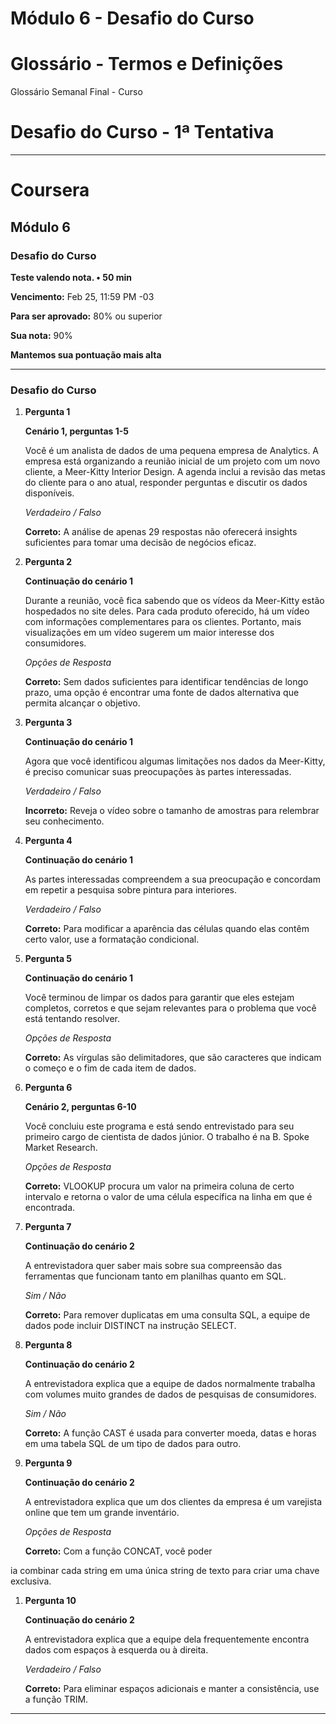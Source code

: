 # Módulo 6 - Desafio do Curso

# Glossário - Termos e Definições

Glossário Semanal Final - Curso 

# Desafio do Curso - 1ª Tentativa

---

# Coursera

## Módulo 6

### Desafio do Curso

**Teste valendo nota. • 50 min**

**Vencimento:** Feb 25, 11:59 PM -03

**Para ser aprovado:** 80% ou superior

**Sua nota:** 90%

**Mantemos sua pontuação mais alta**

---

### Desafio do Curso

1. **Pergunta 1**
    
    **Cenário 1, perguntas 1-5**
    
    Você é um analista de dados de uma pequena empresa de Analytics. A empresa está organizando a reunião inicial de um projeto com um novo cliente, a Meer-Kitty Interior Design. A agenda inclui a revisão das metas do cliente para o ano atual, responder perguntas e discutir os dados disponíveis.
    
    *Verdadeiro / Falso*
    
    **Correto:** A análise de apenas 29 respostas não oferecerá insights suficientes para tomar uma decisão de negócios eficaz.
    
2. **Pergunta 2**
    
    **Continuação do cenário 1**
    
    Durante a reunião, você fica sabendo que os vídeos da Meer-Kitty estão hospedados no site deles. Para cada produto oferecido, há um vídeo com informações complementares para os clientes. Portanto, mais visualizações em um vídeo sugerem um maior interesse dos consumidores.
    
    *Opções de Resposta*
    
    **Correto:** Sem dados suficientes para identificar tendências de longo prazo, uma opção é encontrar uma fonte de dados alternativa que permita alcançar o objetivo.
    
3. **Pergunta 3**
    
    **Continuação do cenário 1**
    
    Agora que você identificou algumas limitações nos dados da Meer-Kitty, é preciso comunicar suas preocupações às partes interessadas.
    
    *Verdadeiro / Falso*
    
    **Incorreto:** Reveja o vídeo sobre o tamanho de amostras para relembrar seu conhecimento.
    
4. **Pergunta 4**
    
    **Continuação do cenário 1**
    
    As partes interessadas compreendem a sua preocupação e concordam em repetir a pesquisa sobre pintura para interiores.
    
    *Verdadeiro / Falso*
    
    **Correto:** Para modificar a aparência das células quando elas contêm certo valor, use a formatação condicional.
    
5. **Pergunta 5**
    
    **Continuação do cenário 1**
    
    Você terminou de limpar os dados para garantir que eles estejam completos, corretos e que sejam relevantes para o problema que você está tentando resolver.
    
    *Opções de Resposta*
    
    **Correto:** As vírgulas são delimitadores, que são caracteres que indicam o começo e o fim de cada item de dados.
    
6. **Pergunta 6**
    
    **Cenário 2, perguntas 6-10**
    
    Você concluiu este programa e está sendo entrevistado para seu primeiro cargo de cientista de dados júnior. O trabalho é na B. Spoke Market Research.
    
    *Opções de Resposta*
    
    **Correto:** VLOOKUP procura um valor na primeira coluna de certo intervalo e retorna o valor de uma célula específica na linha em que é encontrada.
    
7. **Pergunta 7**
    
    **Continuação do cenário 2**
    
    A entrevistadora quer saber mais sobre sua compreensão das ferramentas que funcionam tanto em planilhas quanto em SQL.
    
    *Sim / Não*
    
    **Correto:** Para remover duplicatas em uma consulta SQL, a equipe de dados pode incluir DISTINCT na instrução SELECT.
    
8. **Pergunta 8**
    
    **Continuação do cenário 2**
    
    A entrevistadora explica que a equipe de dados normalmente trabalha com volumes muito grandes de dados de pesquisas de consumidores.
    
    *Sim / Não*
    
    **Correto:** A função CAST é usada para converter moeda, datas e horas em uma tabela SQL de um tipo de dados para outro.
    
9. **Pergunta 9**
    
    **Continuação do cenário 2**
    
    A entrevistadora explica que um dos clientes da empresa é um varejista online que tem um grande inventário.
    
    *Opções de Resposta*
    
    **Correto:** Com a função CONCAT, você poder
    

ia combinar cada string em uma única string de texto para criar uma chave exclusiva.

1. **Pergunta 10**
    
    **Continuação do cenário 2**
    
    A entrevistadora explica que a equipe dela frequentemente encontra dados com espaços à esquerda ou à direita.
    
    *Verdadeiro / Falso*
    
    **Correto:** Para eliminar espaços adicionais e manter a consistência, use a função TRIM.
    

---

